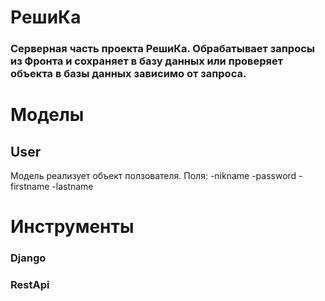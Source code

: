 # РешиКа

### Серверная часть проекта РешиКа. Обрабатывает запросы из Фронта и сохраняет в базу данных или проверяет объекта в базы данных зависимо от запроса.

# Моделы
## User
Модель реализует объект ползователя.
Поля:
  -nikname
  -password
  -firstname
  -lastname

# Инструменты
### Django
### RestApi
